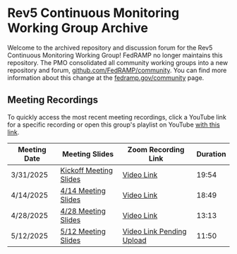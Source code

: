 # Rev5 Continuous Monitoring Working Group Archive

Welcome to the archived repository and discussion forum for the Rev5 Continuous Monitoring Working Group! FedRAMP no longer maintains this repository. The PMO consolidated all community working groups into a new repository and forum, [github.com/FedRAMP/community](https://github.com/FedRAMP/community/discussions/). You can find more information about this change at the [fedramp.gov/community](https://fedramp.gov/community) page.

## Meeting Recordings

To quickly access the most recent meeting recordings, click a YouTube link for a specific recording or open this group's playlist on YouTube [with this link](https://www.youtube.com/c/FedRAMP).

| Meeting Date |Meeting Slides |Zoom Recording Link | Duration |
|--------------|---------------|--------------------|----------|
| 3/31/2025    | [Kickoff Meeting Slides](https://github.com/FedRAMP/rev5-continuous-monitoring-cwg/blob/main/Rev5%20ConMon%20Working%20Group-3_31%20Kick-off.pdf) | [Video Link](https://www.youtube.com/watch?v=EyDgFYTz_xA)     | 19:54 |
| 4/14/2025    | [4/14 Meeting Slides](https://github.com/FedRAMP/rev5-continuous-monitoring-cwg/blob/main/Rev5%20ConMon%20Working%20Group-4_14.pdf) | [Video Link](https://www.youtube.com/watch?v=hdup9iQOxk8) |  18:49 |
| 4/28/2025    | [4/28 Meeting Slides](https://github.com/FedRAMP/rev5-continuous-monitoring-cwg/blob/main/Rev5%20ConMon%20Working%20Group-4_28%20.pdf) | [Video Link](https://youtu.be/kBF2ojthmT0) | 13:13 |
| 5/12/2025    | [5/12 Meeting Slides](https://github.com/FedRAMP/rev5-continuous-monitoring-cwg/blob/main/Rev5%20ConMon%20Working%20Group-5_12%20.pdf) | [Video Link Pending Upload](https://www.youtube.com/watch?v=pXsyr_AQGdQ) | 11:50 |



